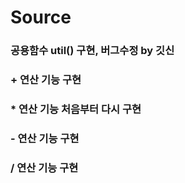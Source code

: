 # Source

### 공용함수 util() 구현, 버그수정 by 깃신

### + 연산 기능 구현

### * 연산 기능 처음부터 다시 구현

### - 연산 기능 구현

### / 연산 기능 구현